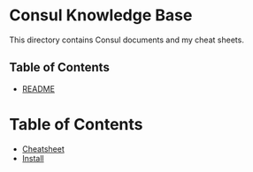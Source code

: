 # Consul Knowledge Base

This directory contains Consul documents and my cheat sheets.

## Table of Contents

- [README](README.md)
# Table of Contents

- [Cheatsheet](cheatsheet.md)
- [Install](install.md)
